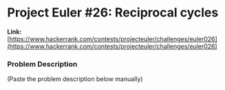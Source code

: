 # Project Euler #26: Reciprocal cycles

**Link:** [https://www.hackerrank.com/contests/projecteuler/challenges/euler026](https://www.hackerrank.com/contests/projecteuler/challenges/euler026)

### Problem Description
(Paste the problem description below manually)


